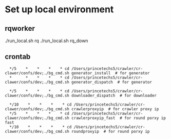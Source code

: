 # Set up local environment

## rqworker

./run_local.sh rq
./run_local.sh rq_down


## crontab

      */5    *    *    *    * cd /Users/princetechs5/crawler/cr-clawer/confs/dev;./bg_cmd.sh generator_install  # for generator
      *      *    *    *    * cd /Users/princetechs5/crawler/cr-clawer/confs/dev;./bg_cmd.sh generator_dispatch  # for generator

      */5    *    *    *    * cd /Users/princetechs5/crawler/cr-clawer/confs/dev;./bg_cmd.sh downloader_dispatch  # for downloader

      */10    *    *    *    * cd /Users/princetechs5/crawler/cr-clawer/confs/dev;./bg_cmd.sh crawlerproxyip  # for crawler proxy ip
      */5    *    *    *    * cd /Users/princetechs5/crawler/cr-clawer/confs/dev;./bg_cmd.sh crawlerproxyip_fast  # for round porxy ip fast
      */10    *    *    *    * cd /Users/princetechs5/crawler/cr-clawer/confs/dev;./bg_cmd.sh roundproxyip  # for round porxy ip
